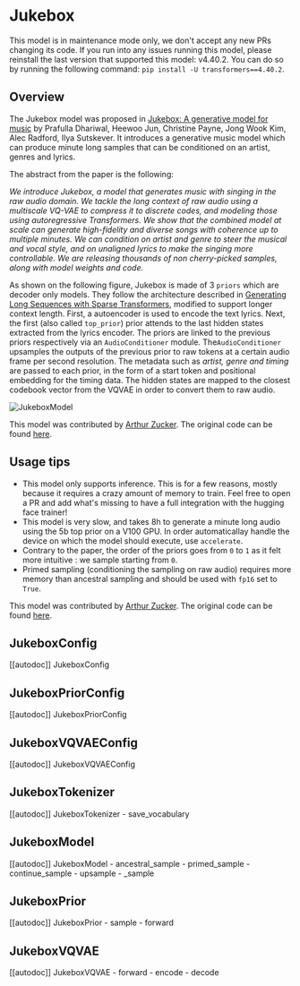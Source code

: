 <!--Copyright 2022 The HuggingFace Team. All rights reserved.

Licensed under the Apache License, Version 2.0 (the "License"); you may not use this file except in compliance with
the License. You may obtain a copy of the License at

http://www.apache.org/licenses/LICENSE-2.0

Unless required by applicable law or agreed to in writing, software distributed under the License is distributed on
an "AS IS" BASIS, WITHOUT WARRANTIES OR CONDITIONS OF ANY KIND, either express or implied. See the License for the
specific language governing permissions and limitations under the License.

⚠️ Note that this file is in Markdown but contain specific syntax for our doc-builder (similar to MDX) that may not be
rendered properly in your Markdown viewer.

-->
# Jukebox

<Tip warning={true}>

This model is in maintenance mode only, we don't accept any new PRs changing its code.
If you run into any issues running this model, please reinstall the last version that supported this model: v4.40.2.
You can do so by running the following command: `pip install -U transformers==4.40.2`.

</Tip>

## Overview

The Jukebox model was proposed in [Jukebox: A generative model for music](https://arxiv.org/pdf/2005.00341.pdf)
by Prafulla Dhariwal, Heewoo Jun, Christine Payne, Jong Wook Kim, Alec Radford,
Ilya Sutskever. It introduces a generative music model which can produce minute long samples that can be conditioned on
an artist, genres and lyrics.

The abstract from the paper is the following:

*We introduce Jukebox, a model that generates music with singing in the raw audio domain. We tackle the long context of raw audio using a multiscale VQ-VAE to compress it to discrete codes, and modeling those using autoregressive Transformers. We show that the combined model at scale can generate high-fidelity and diverse songs with coherence up to multiple minutes. We can condition on artist and genre to steer the musical and vocal style, and on unaligned lyrics to make the singing more controllable. We are releasing thousands of non cherry-picked samples, along with model weights and code.*

As shown on the following figure, Jukebox is made of 3 `priors` which are decoder only models. They follow the architecture described in [Generating Long Sequences with Sparse Transformers](https://arxiv.org/abs/1904.10509), modified to support longer context length.
First, a autoencoder is used to encode the text lyrics. Next, the first (also called `top_prior`) prior attends to the last hidden states extracted from the lyrics encoder. The priors are linked to the previous priors respectively via an `AudioConditioner` module. The`AudioConditioner` upsamples the outputs of the previous prior to raw tokens at a certain audio frame per second resolution.
The metadata such as *artist, genre and timing* are passed to each prior, in the form of a start token and positional embedding for the timing data.  The hidden states are mapped to the closest codebook vector from the VQVAE in order to convert them to raw audio.

![JukeboxModel](https://gist.githubusercontent.com/ArthurZucker/92c1acaae62ebf1b6a951710bdd8b6af/raw/c9c517bf4eff61393f6c7dec9366ef02bdd059a3/jukebox.svg)

This model was contributed by [Arthur Zucker](https://huggingface.co/ArthurZ).
The original code can be found [here](https://github.com/openai/jukebox).

## Usage tips

- This model only supports inference. This is for a few reasons, mostly because it requires a crazy amount of memory to train. Feel free to open a PR and add what's missing to have a full integration with the hugging face trainer!
- This model is very slow, and takes 8h to generate a minute long audio using the 5b top prior on a V100 GPU. In order automaticallay handle the device on which the model should execute, use `accelerate`.
- Contrary to the paper, the order of the priors goes from `0` to `1` as it felt more intuitive : we sample starting from `0`.
- Primed sampling (conditioning the sampling on raw audio) requires more memory than ancestral sampling and should be used with `fp16` set to `True`.

This model was contributed by [Arthur Zucker](https://huggingface.co/ArthurZ).
The original code can be found [here](https://github.com/openai/jukebox).

## JukeboxConfig

[[autodoc]] JukeboxConfig

## JukeboxPriorConfig

[[autodoc]] JukeboxPriorConfig

## JukeboxVQVAEConfig

[[autodoc]] JukeboxVQVAEConfig

## JukeboxTokenizer

[[autodoc]] JukeboxTokenizer
    - save_vocabulary

## JukeboxModel

[[autodoc]] JukeboxModel
    - ancestral_sample
    - primed_sample
    - continue_sample
    - upsample
    - _sample

## JukeboxPrior

[[autodoc]] JukeboxPrior
    - sample
    - forward

## JukeboxVQVAE

[[autodoc]] JukeboxVQVAE
    - forward
    - encode
    - decode
